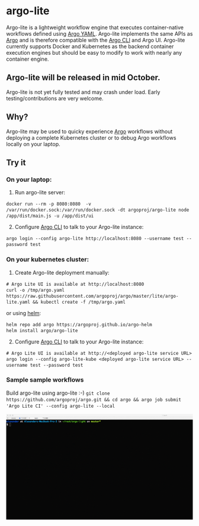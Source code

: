 # argo-lite

Argo-lite is a lightweight workflow engine that executes container-native workflows defined using [Argo YAML](https://argoproj.github.io/argo-site/docs/yaml/dsl_reference_intro.html).  Argo-lite implements the same APIs as [Argo](https://github.com/argoproj/argo) and is therefore compatible with the [Argo CLI](https://argoproj.github.io/argo-site/docs/dev-cli-reference.html) and Argo UI.  Argo-lite currently supports Docker and  Kubernetes as the backend container execution engines but should be easy to modify to work with nearly any container engine.  

## Argo-lite will be released in mid October.

Argo-lite is not yet fully tested and may crash under load. Early testing/contributions are very welcome.

## Why?

Argo-lite may be used to quicky experience [Argo](https://github.com/argoproj/argo) workflows without deploying a complete Kubernetes cluster or to debug Argo workflows locally on your laptop.

## Try it

### On your laptop:

1. Run argo-lite server:
```
docker run --rm -p 8080:8080  -v /var/run/docker.sock:/var/run/docker.sock -dt argoproj/argo-lite node /app/dist/main.js -u /app/dist/ui
```
2. Configure [Argo CLI](https://argoproj.github.io/docs/dev-cli-reference.html) to talk to your Argo-lite instance:

```
argo login --config argo-lite http://localhost:8080 --username test --password test
```

### On your kubernetes cluster:

1. Create Argo-lite deployment manually:

```
# Argo Lite UI is available at http://localhost:8080
curl -o /tmp/argo.yaml https://raw.githubusercontent.com/argoproj/argo/master/lite/argo-lite.yaml && kubectl create -f /tmp/argo.yaml
```

or using [helm](https://docs.helm.sh/using_helm/#installing-helm):

```
helm repo add argo https://argoproj.github.io/argo-helm
helm install argo/argo-lite
```

2. Configure [Argo CLI](https://argoproj.github.io/docs/dev-cli-reference.html) to talk to your Argo-lite instance:

```
# Argo Lite UI is available at http://<deployed argo-lite service URL>
argo login --config argo-lite-kube <deployed argo-lite service URL> --username test --password test
```

### Sample sample workflows

Build argo-lite using argo-lite :-) ```git clone https://github.com/argoproj/argo.git && cd argo && argo job submit 'Argo Lite CI' --config argo-lite --local```

![alt text](./demo.gif "Logo Title Text 1")
